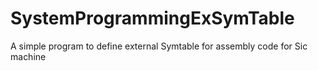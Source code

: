 SystemProgrammingExSymTable
===========================

A simple program to define external Symtable for assembly code for Sic machine 
